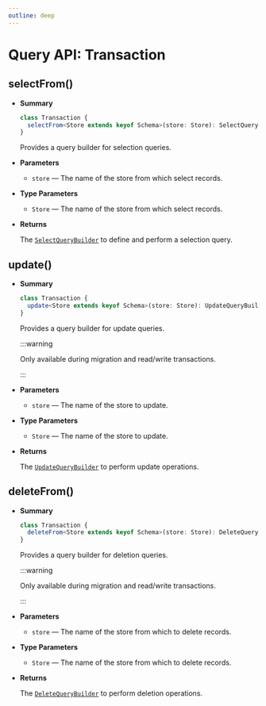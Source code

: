 ```yaml
---
outline: deep
---
```


# Query API: Transaction

## selectFrom()

- **Summary**

  ```ts
  class Transaction {
    selectFrom<Store extends keyof Schema>(store: Store): SelectQueryBuilder;
  }
  ```

  Provides a query builder for selection queries.

- **Parameters**

  - `store` — The name of the store from which select records.

- **Type Parameters**

  - `Store` — The name of the store from which select records.

- **Returns**

  The [`SelectQueryBuilder`](select-query-builder) to define and perform a selection query.

## update()

- **Summary**

  ```ts
  class Transaction {
    update<Store extends keyof Schema>(store: Store): UpdateQueryBuilder;
  }
  ```

  Provides a query builder for update queries.

  :::warning

  Only available during migration and read/write transactions.

  :::

- **Parameters**

  - `store` — The name of the store to update.

- **Type Parameters**

  - `Store` — The name of the store to update.

- **Returns**

  The [`UpdateQueryBuilder`](update-query-builder) to perform update operations.

## deleteFrom()

- **Summary**

  ```ts
  class Transaction {
    deleteFrom<Store extends keyof Schema>(store: Store): DeleteQueryBuilder;
  }
  ```

  Provides a query builder for deletion queries.

  :::warning

  Only available during migration and read/write transactions.

  :::

- **Parameters**

  - `store` — The name of the store from which to delete records.

- **Type Parameters**

  - `Store` — The name of the store from which to delete records.

- **Returns**

  The [`DeleteQueryBuilder`](delete-query-builder) to perform deletion operations.
